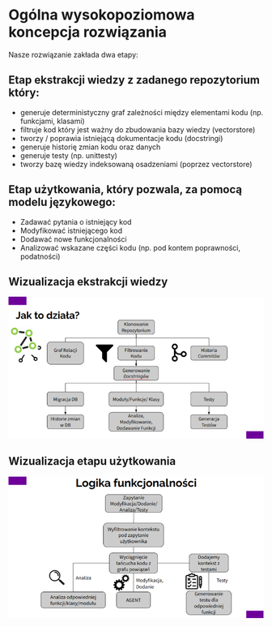 # Ogólna wysokopoziomowa koncepcja rozwiązania

Nasze rozwiązanie zakłada dwa etapy:

## Etap ekstrakcji wiedzy z zadanego repozytorium który:
- generuje deterministyczny graf zależności między elementami kodu (np. funkcjami, klasami)
- filtruje kod który jest ważny do zbudowania bazy wiedzy (vectorstore)
- tworzy / poprawia istniejącą dokumentacje kodu (docstringi)
- generuje historię zmian kodu oraz danych
- generuje testy (np. unittesty)
- tworzy bazę wiedzy indeksowaną osadzeniami (poprzez vectorstore)

## Etap użytkowania, który pozwala, za pomocą modelu językowego:
- Zadawać pytania o istniejący kod
- Modyfikować istniejącego kod
- Dodawać nowe funkcjonalności
- Analizować wskazane części kodu (np. pod kontem poprawności, podatności)

## Wizualizacja ekstrakcji wiedzy
![Ekstrakcja wiedzy](./img/1.png "Ekstrakcja wiedzy")

## Wizualizacja etapu użytkowania
![Użytkownie](./img/2.png "Użytkownie")


